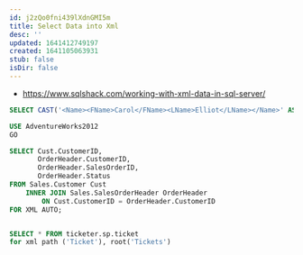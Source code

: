 ```yaml
---
id: j2zQo0fni439lXdnGMI5m
title: Select Data into Xml
desc: ''
updated: 1641412749197
created: 1641105063931
stub: false
isDir: false
---
```


- <https://www.sqlshack.com/working-with-xml-data-in-sql-server/>

```sql
SELECT CAST('<Name><FName>Carol</FName><LName>Elliot</LName></Name>' AS XML)

USE AdventureWorks2012
GO

SELECT Cust.CustomerID,
       OrderHeader.CustomerID,
       OrderHeader.SalesOrderID,
       OrderHeader.Status
FROM Sales.Customer Cust 
	INNER JOIN Sales.SalesOrderHeader OrderHeader
		ON Cust.CustomerID = OrderHeader.CustomerID
FOR XML AUTO;


SELECT * FROM ticketer.sp.ticket 
for xml path ('Ticket'), root('Tickets')
```
